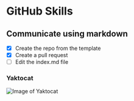 # GitHub Skills

## Communicate using markdown

- [x] Create the repo from the template
- [x] Create a pull request
- [ ] Edit the index.md file

### Yaktocat
![Image of Yaktocat](https://octodex.github.com/images/yaktocat.png)

